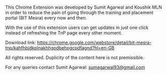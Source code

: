 This Chrome Extension was developed by Sumit Agarwal and Koushik MLN in order to reduce the pain of going through the training and placement portal (BIT Mesra) every now and then.

With the use of this extension users can get updates in just one click instead of refreshing the TnP page every other moment.

Download link: https://chrome.google.com/webstore/detail/bit-mesra-tnp/kahfhbidkplnakhhgodbehpgcpdfagnd?hl=en-GB

All rights reserved. Duplicity of the content here is not premissible.

For any queries contact Sumit Agarwal: sumagarwal93@gmail.com
